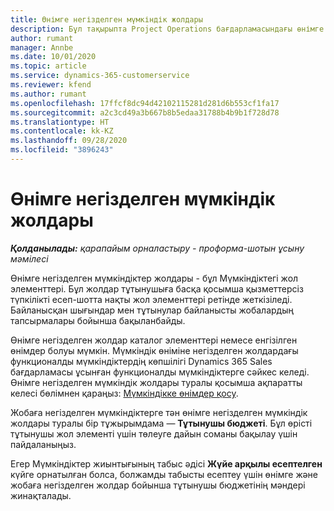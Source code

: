 ```yaml
---
title: Өнімге негізделген мүмкіндік жолдары
description: Бұл тақырыпта Project Operations бағдарламасындағы өнімге негізделген мүмкіндік жолдарының элементтері туралы ақпарат берілген.
author: rumant
manager: Annbe
ms.date: 10/01/2020
ms.topic: article
ms.service: dynamics-365-customerservice
ms.reviewer: kfend
ms.author: rumant
ms.openlocfilehash: 17ffcf8dc94d42102115281d281d6b553cf1fa17
ms.sourcegitcommit: a2c3cd49a3b667b8b5edaa31788b4b9b1f728d78
ms.translationtype: HT
ms.contentlocale: kk-KZ
ms.lasthandoff: 09/28/2020
ms.locfileid: "3896243"
---
```

# <a name="product-based-opportunity-lines"></a>Өнімге негізделген мүмкіндік жолдары

_**Қолданылады:** қарапайым орналастыру - проформа-шотын ұсыну мәмілесі_

Өнімге негізделген мүмкіндіктер жолдары - бұл Мүмкіндіктегі жол элементтері. Бұл жолдар тұтынушыға басқа қосымша қызметтерсіз түпкілікті есеп-шотта нақты жол элементтері ретінде жеткізіледі. Байланысқан шығындар мен тұтынулар байланысты жобалардың тапсырмалары бойынша бақыланбайды.

Өнімге негізделген жолдар каталог элементтері немесе енгізілген өнімдер болуы мүмкін. Мүмкіндік өніміне негізделген жолдардағы функционалды мүмкіндіктердің көпшілігі Dynamics 365 Sales бағдарламасы ұсынған функционалды мүмкіндіктерге сәйкес келеді. Өнімге негізделген мүмкіндік жолдары туралы қосымша ақпаратты келесі бөлімнен қараңыз: [Мүмкіндікке өнімдер қосу](https://docs.microsoft.com/dynamics365/sales-enterprise/add-products-opportunity).

Жобаға негізделген мүмкіндіктерге тән өнімге негізделген мүмкіндік жолдары туралы бір тұжырымдама — **Тұтынушы бюджеті**. Бұл өрісті тұтынушы жол элементі үшін төлеуге дайын соманы бақылау үшін пайдаланыңыз.

Егер Мүмкіндіктер жиынтығының табыс әдісі **Жүйе арқылы есептелген** күйге орнатылған болса, болжамды табысты есептеу үшін өнімге және жобаға негізделген жолдар бойынша тұтынушы бюджетінің мәндері жинақталады.
